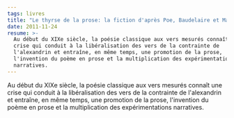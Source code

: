 ```yaml
---
tags: livres
title: "Le thyrse de la prose: la fiction d'après Poe, Baudelaire et Mallarmé"
date: 2011-11-24
resume: >-
  Au début du XIXe siècle, la poésie classique aux vers mesurés connaît une
  crise qui conduit à la libéralisation des vers de la contrainte de
  l'alexandrin et entraîne, en même temps, une promotion de la prose,
  l'invention du poème en prose et la multiplication des expérimentations
  narratives.
---
```


Au début du XIXe siècle, la poésie classique aux vers mesurés connaît une crise qui conduit à la libéralisation des vers de la contrainte de l'alexandrin et entraîne, en même temps, une promotion de la prose, l'invention du poème en prose et la multiplication des expérimentations narratives.
